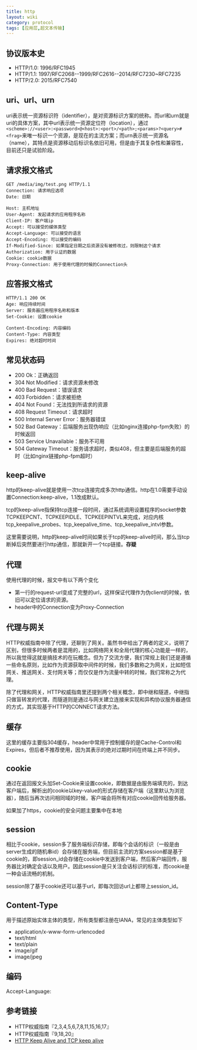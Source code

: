 ```yaml
---
title: http
layout: wiki
category: protocol
tags: [应用层,超文本传输]
---
```



## 协议版本史

* HTTP/1.0: 1996/RFC1945
* HTTP/1.1: 1997/RFC2068--1999/RFC2616--2014/RFC7230~RFC7235
* HTTP/2.0: 2015/RFC7540

## uri、url、urn

uri表示统一资源标识符（identifier），是对资源标识方案的统称。而url和urn就是uri的具体方案，其中url表示统一资源定位符（location），通过`<scheme>://<user>:<password>@<host>:<port>/<path>;<params>?<query>#<frag>`来唯一标识一个资源，是现在的主流方案；而urn表示统一资源名（name），其特点是资源移动后标识名依旧可用，但是由于其复杂性和兼容性，目前还只是试验阶段。

## 请求报文格式

```
GET /media/img/test.png HTTP/1.1
Connection: 请求响应选项
Date: 日期

Host: 主机地址
User-Agent: 发起请求的应用程序名称
Client-IP: 客户端ip
Accept: 可以接受的媒体类型
Accept-Language: 可以接受的语言
Accept-Encoding: 可以接受的编码
If-Modified-Since: 如果指定日期之后资源没有被修改过，则限制这个请求
Authorization: 用于认证的数据
Cookie: cookie数据
Proxy-Connection: 用于使用代理的时候的Connection头
```

## 应答报文格式

```
HTTP/1.1 200 OK
Age: 响应持续时间
Server: 服务器应用程序名称和版本
Set-Cookie: 设置cookie

Content-Encoding: 内容编码
Content-Type: 内容类型
Expires: 绝对超时时间
```

## 常见状态码

* 200 Ok：正确返回
* 304 Not Modified：请求资源未修改
* 400 Bad Request：错误请求
* 403 Forbidden：请求被拒绝
* 404 Not Found：无法找到所请求的资源
* 408 Request Timeout：请求超时
* 500 Internal Server Error：服务器错误
* 502 Bad Gateway：后端服务出现伪响应（比如nginx连接php-fpm失败）的时候返回
* 503 Service Unavailable：服务不可用
* 504 Gateway Timeout：服务请求超时，类似408，但主要是后端服务的超时（比如nginx链接php-fpm超时）

## keep-alive

http的keep-alive就是使用一次tcp连接完成多次http通信。http在1.0需要手动设置Connection:keep-alive，1.1改成默认。

tcp的keep-alive指保持tcp连接一段时间，通过系统调用设置程序的socket参数TCPKEEPCNT、TCPKEEPIDLE、TCPKEEPINTVL来完成，对应内核tcp_keepalive_probes、tcp_keepalive_time、tcp_keepalive_intvl参数。

这里需要说明，http的keep-alive时间如果长于tcp的keep-alive时间，那么当tcp断掉后突然要进行http通信，那就新开一个tcp链接。**存疑**

## 代理

使用代理的时候，报文中有以下两个变化

* 第一行的request-url变成了完整的url，这样保证代理作为伪client的时候，依旧可以定位请求的资源。
* header中的Connection变为Proxy-Connection

## 代理与网关

HTTP权威指南中除了代理，还聊到了网关。虽然书中给出了两者的定义，说明了区别，但很多时候两者是混用的，比如网络网关和全局代理的核心功能是一样的，所以我觉得这就是搞技术的在玩概念。但为了交流方便，我们常规上我们还是遵循一些命名原则，比如作为资源获取中间件的时候，我们多数称之为网关，比如短信网关、推送网关、支付网关等；而仅仅是作为流量中转的时候，我们常称之为代理。

除了代理和网关，HTTP权威指南里还提到两个相关概念，即中继和隧道，中继指只做盲转发的代理，而隧道则是通过与网关建立连接来实现和异构协议服务器通信的方式，其实现基于HTTP的CONNECT请求方法。

## 缓存

这里的缓存主要指304缓存，header中常用于控制缓存的是Cache-Control和Expires，但后者不推荐使用，因为其表示的绝对过期时间在终端上并不同步。

## cookie

通过在返回报文头加Set-Cookie来设置cookie，即数据是由服务端填充的，到达客户端后，解析出的cookie以key-value的形式存储在客户端（这里默认为浏览器），随后当再次访问相同域的时候，客户端会将所有对应cookie回传给服务器。

如果加了https，cookie的安全问题主要集中在本地

## session

相比于cookie，session多了服务端标识存储，即每个会话的标识（一般是由server生成的随机串id）会存储在服务端，但目前主流的方案session都是基于cookie的，即session_id会存储在cookie中发送到客户端，然后客户端回传，服务器比对确定会话以及用户。因此session是只关注会话标识的标准，而cookie是一种会话流畅的机制。

session除了基于cookie还可以基于url，即每次回访url上都带上session_id。



## Content-Type

用于描述原始实体主体的类型，所有类型都注册在IANA，常见的主体类型如下

* application/x-www-form-urlencoded
* text/html
* text/plain
* image/gif
* image/jpeg


## 编码

Accept-Language: 

## 参考链接

* HTTP权威指南『2,3,4,5,6,7,8,11,15,16,17』
* HTTP权威指南『9,18,20』
* [HTTP Keep Alive and TCP keep alive](https://stackoverflow.com/questions/9334401/http-keep-alive-and-tcp-keep-alive)
